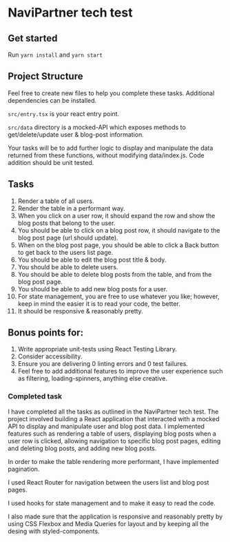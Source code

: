 # NaviPartner tech test

## Get started

Run `yarn install` and `yarn start`

## Project Structure

Feel free to create new files to help you complete these tasks. Additional dependencies can be installed.

`src/entry.tsx` is your react entry point.

`src/data` directory is a mocked-API which exposes methods to get/delete/update user & blog-post information.

Your tasks will be to add further logic to display and manipulate the data returned from these functions, without modifying data/index.js. Code addition should be unit tested.

## Tasks

1. Render a table of all users.
2. Render the table in a performant way.
3. When you click on a user row, it should expand the row and show the blog posts that belong to the user.
4. You should be able to click on a blog post row, it should navigate to the blog post page (url should update).
5. When on the blog post page, you should be able to click a Back button to get back to the users list page.
6. You should be able to edit the blog post title & body.
7. You should be able to delete users.
8. You should be able to delete blog posts from the table, and from the blog post page.
9. You should be able to add new blog posts for a user.
10. For state management, you are free to use whatever you like; however, keep in mind the easier it is to read your code, the better.
11. It should be responsive & reasonably pretty.

## Bonus points for:

1. Write appropriate unit-tests using React Testing Library.
2. Consider accessibility.
3. Ensure you are delivering 0 linting errors and 0 test failures.
4. Feel free to add additional features to improve the user experience such as filtering, loading-spinners, anything else creative.

### Completed task

I have completed all the tasks as outlined in the NaviPartner tech test. The project involved building a React application that interacted with a mocked API to display and manipulate user and blog post data. I implemented features such as rendering a table of users, displaying blog posts when a user row is clicked, allowing navigation to specific blog post pages, editing and deleting blog posts, and adding new blog posts.

In order to make the table rendering more performant, I have implemented pagination.

I used React Router for navigation between the users list and blog post pages.

I used hooks for state management and to make it easy to read the code.

I also made sure that the application is responsive and reasonably pretty by using CSS Flexbox and Media Queries for layout and by keeping all the desing with styled-components.
